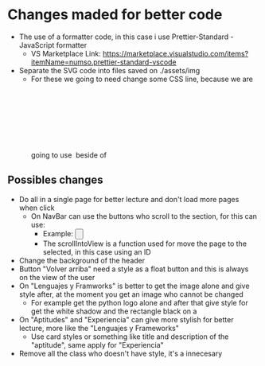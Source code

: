 # Changes maded for better code

- The use of a formatter code, in this case i use Prettier-Standard - JavaScript formatter
    - VS Marketplace Link: https://marketplace.visualstudio.com/items?itemName=numso.prettier-standard-vscode
- Separate the SVG code into files saved on ./assets/img 
    - For these we going to need change some CSS line, because we are going to use <img> beside of <svg>

## Possibles changes

- Do all in a single page for better lecture and don't load more pages when click
    - On NavBar can use the buttons who scroll to the section, for this can use:
        - Example: <input type="button" onClick="document.getElementById('middle').scrollIntoView();" />
        - The scrollIntoView is a function used for move the page to the selected, in this case using an ID
- Change the background of the header
- Button "Volver arriba" need a style as a float button and this is always on the view of the user
- On "Lenguajes y Framworks" is better to get the image alone and give style after, at the moment you get an image who cannot be changed
    - For example get the python logo alone and after that give style for get the white shadow and the rectangle black on a <div>
- On "Aptitudes" and "Experiencia" can give more stylish for better lecture, more like the "Lenguajes y Frameworks"
    - Use card styles or something like title and description of the "aptitude", same apply for "Experiencia"
- Remove all the class who doesn't have style, it's a innecesary
